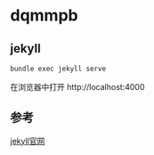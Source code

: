# dqmmpb

## jekyll
```bash
bundle exec jekyll serve
```
在浏览器中打开 http://localhost:4000



## 参考

[jekyll官网](https://www.jekyll.com.cn/)
